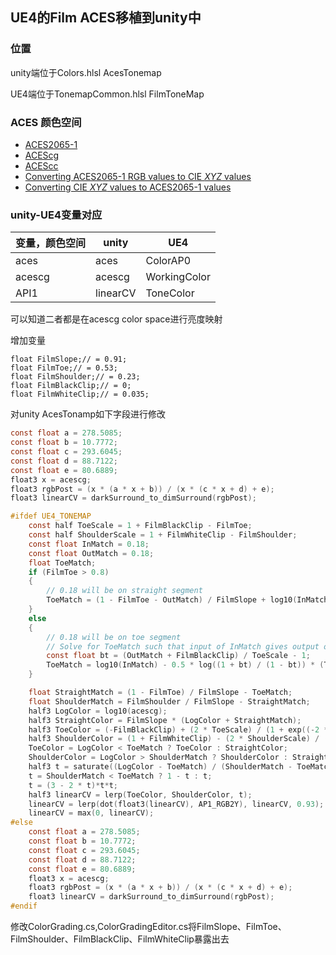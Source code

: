 ## UE4的Film ACES移植到unity中

### 位置

unity端位于Colors.hlsl AcesTonemap

UE4端位于TonemapCommon.hlsl FilmToneMap

### ACES 颜色空间

- [ACES2065-1](https://en.wikipedia.org/wiki/Academy_Color_Encoding_System#ACES2065-1)
- [ACEScg](https://en.wikipedia.org/wiki/Academy_Color_Encoding_System#ACEScg)
- [ACEScc](https://en.wikipedia.org/wiki/Academy_Color_Encoding_System#ACEScc)
- [Converting ACES2065-1 RGB values to CIE *XYZ* values](https://en.wikipedia.org/wiki/Academy_Color_Encoding_System#Converting_ACES2065-1_RGB_values_to_CIE_XYZ_values)
- [Converting CIE *XYZ* values to ACES2065-1 values](https://en.wikipedia.org/wiki/Academy_Color_Encoding_System#Converting_CIE_XYZ_values_to_ACES2065-1_values)

### unity-UE4变量对应

| 变量，颜色空间 | unity    | UE4          |
| -------------- | -------- | ------------ |
| aces           | aces     | ColorAP0     |
| acescg         | acescg   | WorkingColor |
| API1           | linearCV | ToneColor    |

可以知道二者都是在acescg color space进行亮度映射

增加变量

```
float FilmSlope;// = 0.91;
float FilmToe;// = 0.53;
float FilmShoulder;// = 0.23;
float FilmBlackClip;// = 0;
float FilmWhiteClip;// = 0.035;
```

对unity AcesTonamp如下字段进行修改

```c
const float a = 278.5085;
const float b = 10.7772;
const float c = 293.6045;
const float d = 88.7122;
const float e = 80.6889;
float3 x = acescg;
float3 rgbPost = (x * (a * x + b)) / (x * (c * x + d) + e);
float3 linearCV = darkSurround_to_dimSurround(rgbPost);
```

```c
#ifdef UE4_TONEMAP
    const half ToeScale = 1 + FilmBlackClip - FilmToe;
    const half ShoulderScale = 1 + FilmWhiteClip - FilmShoulder;
    const float InMatch = 0.18;
    const float OutMatch = 0.18;
    float ToeMatch;
    if (FilmToe > 0.8)
    {
        // 0.18 will be on straight segment
        ToeMatch = (1 - FilmToe - OutMatch) / FilmSlope + log10(InMatch);
    }
    else
    {
        // 0.18 will be on toe segment
        // Solve for ToeMatch such that input of InMatch gives output of OutMatch.
        const float bt = (OutMatch + FilmBlackClip) / ToeScale - 1;
        ToeMatch = log10(InMatch) - 0.5 * log((1 + bt) / (1 - bt)) * (ToeScale / FilmSlope);
    }

    float StraightMatch = (1 - FilmToe) / FilmSlope - ToeMatch;
    float ShoulderMatch = FilmShoulder / FilmSlope - StraightMatch;
    half3 LogColor = log10(acescg);
    half3 StraightColor = FilmSlope * (LogColor + StraightMatch);
    half3 ToeColor = (-FilmBlackClip) + (2 * ToeScale) / (1 + exp((-2 * FilmSlope / ToeScale) * (LogColor - ToeMatch)));
    half3 ShoulderColor = (1 + FilmWhiteClip) - (2 * ShoulderScale) / (1 + exp((2 * FilmSlope / ShoulderScale) * (LogColor - ShoulderMatch)));
    ToeColor = LogColor < ToeMatch ? ToeColor : StraightColor;
    ShoulderColor = LogColor > ShoulderMatch ? ShoulderColor : StraightColor;
    half3 t = saturate((LogColor - ToeMatch) / (ShoulderMatch - ToeMatch));
    t = ShoulderMatch < ToeMatch ? 1 - t : t;
    t = (3 - 2 * t)*t*t;
    half3 linearCV = lerp(ToeColor, ShoulderColor, t);
    linearCV = lerp(dot(float3(linearCV), AP1_RGB2Y), linearCV, 0.93);
    linearCV = max(0, linearCV);
#else
    const float a = 278.5085;
    const float b = 10.7772;
    const float c = 293.6045;
    const float d = 88.7122;
    const float e = 80.6889;
    float3 x = acescg;
    float3 rgbPost = (x * (a * x + b)) / (x * (c * x + d) + e);
    float3 linearCV = darkSurround_to_dimSurround(rgbPost);
#endif
```

修改ColorGrading.cs,ColorGradingEditor.cs将FilmSlope、FilmToe、FilmShoulder、FilmBlackClip、FilmWhiteClip暴露出去